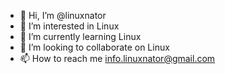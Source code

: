 - 👋 Hi, I’m @linuxnator
- 👀 I’m interested in Linux
- 🌱 I’m currently learning Linux
- 💞️ I’m looking to collaborate on Linux
- 📫 How to reach me info.linuxnator@gmail.com

<!---
linuxnator/linuxnator is a ✨ special ✨ repository because its `README.md` (this file) appears on your GitHub profile.
You can click the Preview link to take a look at your changes.
--->
